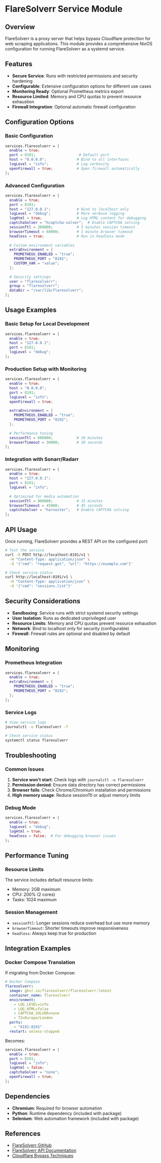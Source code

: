# FlareSolverr Service Module

## Overview

FlareSolverr is a proxy server that helps bypass Cloudflare protection for web scraping applications. This module provides a comprehensive NixOS configuration for running FlareSolverr as a systemd service.

## Features

- **Secure Service**: Runs with restricted permissions and security hardening
- **Configurable**: Extensive configuration options for different use cases
- **Monitoring Ready**: Optional Prometheus metrics export
- **Resource Limited**: Memory and CPU quotas to prevent resource exhaustion
- **Firewall Integration**: Optional automatic firewall configuration

## Configuration Options

### Basic Configuration

```nix
services.flaresolverr = {
  enable = true;
  port = 8191;                    # Default port
  host = "0.0.0.0";              # Bind to all interfaces
  logLevel = "info";             # Log verbosity
  openFirewall = true;           # Open firewall automatically
};
```

### Advanced Configuration

```nix
services.flaresolverr = {
  enable = true;
  port = 8191;
  host = "127.0.0.1";            # Bind to localhost only
  logLevel = "debug";            # More verbose logging
  logHtml = true;                # Log HTML content for debugging
  captchaSolver = "hcaptcha-solver";  # Enable CAPTCHA solving
  sessionTtl = 300000;           # 5 minutes session timeout
  browserTimeout = 60000;        # 1 minute browser timeout
  headless = true;               # Run in headless mode
  
  # Custom environment variables
  extraEnvironment = {
    PROMETHEUS_ENABLED = "true";
    PROMETHEUS_PORT = "8192";
    CUSTOM_VAR = "value";
  };
  
  # Security settings
  user = "flaresolverr";
  group = "flaresolverr";
  dataDir = "/var/lib/flaresolverr";
};
```

## Usage Examples

### Basic Setup for Local Development

```nix
services.flaresolverr = {
  enable = true;
  host = "127.0.0.1";
  port = 8191;
  logLevel = "debug";
};
```

### Production Setup with Monitoring

```nix
services.flaresolverr = {
  enable = true;
  host = "0.0.0.0";
  port = 8191;
  logLevel = "info";
  openFirewall = true;
  
  extraEnvironment = {
    PROMETHEUS_ENABLED = "true";
    PROMETHEUS_PORT = "8192";
  };
  
  # Performance tuning
  sessionTtl = 600000;           # 10 minutes
  browserTimeout = 30000;        # 30 seconds
};
```

### Integration with Sonarr/Radarr

```nix
services.flaresolverr = {
  enable = true;
  host = "127.0.0.1";
  port = 8191;
  logLevel = "info";
  
  # Optimized for media automation
  sessionTtl = 900000;           # 15 minutes
  browserTimeout = 45000;        # 45 seconds
  captchaSolver = "harvester";   # Enable CAPTCHA solving
};
```

## API Usage

Once running, FlareSolverr provides a REST API on the configured port:

```bash
# Test the service
curl -X POST http://localhost:8191/v1 \
  -H "Content-Type: application/json" \
  -d '{"cmd": "request.get", "url": "https://example.com"}'

# Check service status
curl http://localhost:8191/v1 \
  -H "Content-Type: application/json" \
  -d '{"cmd": "sessions.list"}'
```

## Security Considerations

- **Sandboxing**: Service runs with strict systemd security settings
- **User Isolation**: Runs as dedicated unprivileged user
- **Resource Limits**: Memory and CPU quotas prevent resource exhaustion
- **Network**: Bind to localhost only for security (configurable)
- **Firewall**: Firewall rules are optional and disabled by default

## Monitoring

### Prometheus Integration

```nix
services.flaresolverr = {
  enable = true;
  extraEnvironment = {
    PROMETHEUS_ENABLED = "true";
    PROMETHEUS_PORT = "8192";
  };
};
```

### Service Logs

```bash
# View service logs
journalctl -u flaresolverr -f

# Check service status
systemctl status flaresolverr
```

## Troubleshooting

### Common Issues

1. **Service won't start**: Check logs with `journalctl -u flaresolverr`
2. **Permission denied**: Ensure data directory has correct permissions
3. **Browser fails**: Check Chrome/Chromium installation and permissions
4. **High memory usage**: Reduce sessionTtl or adjust memory limits

### Debug Mode

```nix
services.flaresolverr = {
  enable = true;
  logLevel = "debug";
  logHtml = true;
  headless = false;  # For debugging browser issues
};
```

## Performance Tuning

### Resource Limits

The service includes default resource limits:
- Memory: 2GB maximum
- CPU: 200% (2 cores)
- Tasks: 1024 maximum

### Session Management

- `sessionTtl`: Longer sessions reduce overhead but use more memory
- `browserTimeout`: Shorter timeouts improve responsiveness
- `headless`: Always keep true for production

## Integration Examples

### Docker Compose Translation

If migrating from Docker Compose:

```yaml
# Docker Compose
flaresolverr:
  image: ghcr.io/flaresolverr/flaresolverr:latest
  container_name: flaresolverr
  environment:
    - LOG_LEVEL=info
    - LOG_HTML=false
    - CAPTCHA_SOLVER=none
    - TZ=Europe/London
  ports:
    - "8191:8191"
  restart: unless-stopped
```

Becomes:

```nix
services.flaresolverr = {
  enable = true;
  port = 8191;
  logLevel = "info";
  logHtml = false;
  captchaSolver = "none";
  openFirewall = true;
};
```

## Dependencies

- **Chromium**: Required for browser automation
- **Python**: Runtime dependency (included with package)
- **Selenium**: Web automation framework (included with package)

## References

- [FlareSolverr GitHub](https://github.com/FlareSolverr/FlareSolverr)
- [FlareSolverr API Documentation](https://github.com/FlareSolverr/FlareSolverr/wiki/API)
- [Cloudflare Bypass Techniques](https://github.com/FlareSolverr/FlareSolverr/wiki/How-it-works)